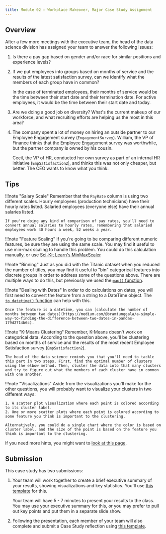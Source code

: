 ```yaml
---
title: Module 02 — Workplace Makeover, Major Case Study Assignment
---
```


## Overview

After a few more meetings with the executive team, the head of the data science division has assigned your team to answer the following issues:

1. Is there a pay gap based on gender and/or race for similar positions and experience levels?

2. If we put employees into groups based on months of service and the results of the latest satisfaction survey, can we identify what the members of each group have in common? 

	In the case of terminated employees, their months of service would be the time between their start date and their termination date. For active employees, it would be the time between their start date and today.

3. Are we doing a good job on diversity? What's the current makeup of our workforce, and what recruiting efforts are helping us the most in this area?

4. The company spent a lot of money on hiring an outside partner to our Employee Engagement survey (`EngagementSurvey`). William, the VP of Finance thinks that the Employee Engagement survey was worthwhile, but the partner company is owned by his cousin. 

	Cecil, the VP of HR, conducted her own survey as part of an internal HR initiative (`EmpSatisfaction2`), and thinks this was not only cheaper, but better. The CEO wants to know what you think.

## Tips

!!!note "Salary Scale"
	Remember that the `PayRate` column is using two different scales. Hourly employees (production technicians) have their hourly rates listed. Salaried employees (everyone else) have their annual salaries listed. 

	If you're doing any kind of comparison of pay rates, you'll need to convert annual salaries to hourly rates, remembering that salaried employees work 40 hours a week, 52 weeks a year.

!!!note "Feature Scaling"
	If you're going to be comparing different numeric features, be sure they are using the same scale. You may find it useful to use min-max scaling to handle this problem. You could do this calculation manually, or use [Sci-Kit Learn's MinMaxScaler](https://scikit-learn.org/stable/modules/generated/sklearn.preprocessing.MinMaxScaler.html)

!!!note "Binning"
	Just as you did with the Titanic dataset when you reduced the number of titles, you may find it useful to "bin" categorical features into discrete groups in order to address some of the questions above. There are multiple ways to do this, but previously we used the [`map()` function](https://pandas.pydata.org/pandas-docs/stable/reference/api/pandas.Series.map.html).

!!!note "Dealing with Dates" 
	In order to do calculations on dates, you will first need to convert the feature from a string to a DateTime object. The [`to_datetime()` function](https://pandas.pydata.org/pandas-docs/stable/getting_started/intro_tutorials/09_timeseries.html) can help with this.

	Once the feature is a datetime, you can [calculate the number of months between two dates](https://medium.com/@bramtunggala/a-simple-way-to-finding-the-difference-between-two-dates-in-pandas-179d2714b6c).

!!!note "K-Means Clustering"
	Remember, K-Means doesn't work on categorical data. According to the question above, you'll be clustering based on months of service and the results of the most recent Employee Satisfaction survey (`EmpSatisfaction2`).

	The head of the data science reminds you that you'll need to tackle this part in two steps. First, find the optimal number of clusters using the elbow method. Then, cluster the data into that many clusters and try to figure out what the members of each cluster have in common with one another.

!!!note "Visualizations"
	Aside from the visualizations you'll make for the other questions, you will probably want to visualize your clusters in two different ways:

	1. A scatter plot visualization where each point is colored according to its cluster label.
	2. One or more scatter plots where each point is colored according to some feature you think is important to the clustering.

	Alternatively, you could do a single chart where the color is based on cluster label, and the size of the point is based on the feature you think is important to the clustering.

If you need more hints, you might want to [look at this page](hints.html).

## Submission

This case study has two submissions:

1. Your team will work together to create a brief executive summary of your results, showing visualizations and key statistics. You'll use [this template]() for this.

	Your team will have 5 - 7 minutes to present your results to the class. You may use your executive summary for this, or you may prefer to pull out key points and put them in a separate slide show.

2. Following the presentation, each member of your team will also complete and submit a Case Study reflection using [this template]().
